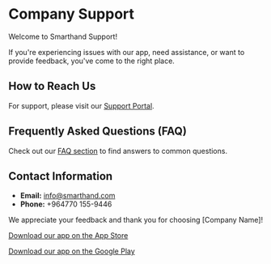 # Company Support

Welcome to Smarthand Support!

If you're experiencing issues with our app, need assistance, or want to provide feedback, you've come to the right place.

## How to Reach Us

For support, please visit our [Support Portal](https://smarthand.co).

## Frequently Asked Questions (FAQ)

Check out our [FAQ section](https://smarthand.co) to find answers to common questions.

## Contact Information

- **Email:** info@smarthand.com
- **Phone:** +964770 155-9446

We appreciate your feedback and thank you for choosing [Company Name]!

[Download our app on the App Store](https://apps.apple.com/us/app/your-app-name/id123456789)

[Download our app on the Google Play](https://play.google.com/store/apps/details?id=com.smarthand.ihsanburhan__a&hl=en&gl=US)

